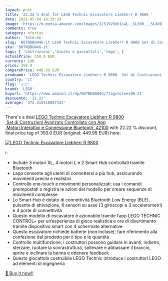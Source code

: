 ```yaml
---
layout: post
title: '22.22 % deal for LEGO Technic Escavatore Liebherr R 9800 '
date: 2021-05-04 14:29:24
image: 'https://m.media-amazon.com/images/I/51VVXnh1s4L._SL500_._SL400_.jpg'
comments: true
category: ofertas
author: 'tole.es'
slug: 'B07NDBGW4G-it LEGO Technic Escavatore Liebherr R 9800 Set di Costruzioni...'
sku: 'B07NDBGW4G-it'
tags: [ 'Costruzioni','Giochi e giocattoli','lego', ]
actualPrice: 350.0 EUR
currency: EUR
price: 350.0
comparePrice: 449.99 EUR
prodname: 'LEGO Technic Escavatore Liebherr R 9800  Set di Costruzioni Avanzato Controllato con App  Motori Interattivi e Connessione Bluetooth  42100'
country: 'it'
flag: '🇮🇹'
brand: 'LEGO'
buyurl: 'https://www.amazon.it/dp/B07NDBGW4G/?tag=tolees00-21'
descuento: '22.22'
average: '374.415518987343'
---
```


There's a deal [LEGO Technic Escavatore Liebherr R 9800  Set di Costruzioni Avanzato Controllato con App  Motori Interattivi e Connessione Bluetooth  42100](https://www.amazon.it/dp/B07NDBGW4G/?tag=tolees00-21)  with  22.22 % discount, final price tag of  350.0 EUR (original: 449.99 EUR) here:

[![LEGO Technic Escavatore Liebherr R 9800 ](https://m.media-amazon.com/images/I/51VVXnh1s4L._SL500_._SL400_.jpg)](https://www.amazon.it/dp/B07NDBGW4G/?tag=tolees00-21)

ℹ️:

- Include 3 motori XL, 4 motori L e 2 Smart Hub controllati tramite Bluetooth
- Lapp consente agli utenti di connettersi a più hub, assicurando movimenti precisi e realistici
- Controllo one-touch e movimenti personalizzati: usa i comandi preimpostati o registra le azioni del modello per creare sequenze di movimenti complesse
- Lo Smart Hub è dotato di connettività Bluetooth Low Energy (BLE), pulsante di attivazione, 6 sensori su asse (3 giroscopi e 3 accelerometri) e 4 porte di connettività
- Questo modello di escavatore è azionabile tramite l’app LEGO TECHNIC CONTROL+ per un’esperienza di gioco realistica e ore di divertimento tramite dispositivo smart con 4 schermate alternative
- Questo escavatore richiede batterie (non incluse); fare riferimento alla confezione del prodotto per il tipo e le quantità
- Controllo multifunzione; i costruttori possono guidare in avanti, indietro, sterzare, ruotare la sovrastruttura, sollevare e abbassare il braccio, aprire e inclinare la benna e ottenere feedback
- Questo giocattolo costruibile LEGO Technic introduce i costruttori LEGO ad elementi di ingegneria

[🛒 Buy it now!!](https://www.amazon.it/dp/B07NDBGW4G/?tag=tolees00-21)
